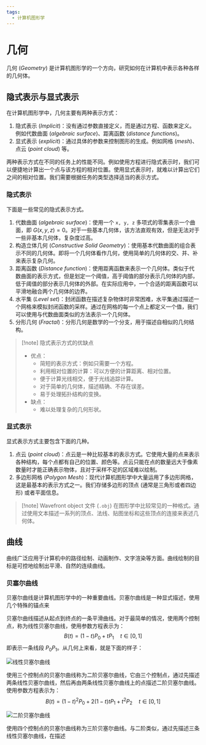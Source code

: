 ```yaml
---
tags:
  - 计算机图形学
---
```


# 几何

 几何 (*Geometry*) 是计算机图形学的一个方向，研究如何在计算机中表示各种各样的几何体。

## 隐式表示与显式表示

 在计算机图形学中，几何主要有两种表示方式：
 1. 隐式表示 (*Implicit*)：没有通过参数直接定义，而是通过方程、函数来定义。例如代数曲面 (*algebraic surface*)、距离函数 (*distance functions*)。
 2. 显式表示 (*explicit*)：通过具体的参数来控制图形的生成。例如网格 (*mesh*)、点云 (*point cloud*) 等。

两种表示方式在不同的任务上的性能不同。例如使用方程进行隐式表示时，我们可以便捷地计算出一个点与该方程的相对位置。使用显式表示时，就难以计算出它们之间的相对位置。我们需要根据任务的类型选择适当的表示方式。

### 隐式表示

下面是一些常见的隐式表示方式。

1. 代数曲面 (*algebraic surface*)：使用一个 `x, y, z` 多项式的零集表示一个曲面，即 $G(x, y, z) = 0$。对于一些基本几何体，该方法直观有效，但是无法对于一些非基本几何体，复杂度过高。
2. 构造立体几何 (*Constructive Solid Geometry*)：使用基本代数曲面的组合表示不同的几何体。即将一个几何体看作几何，使用简单的几何体的交、并、补来表示复杂几何。
3. 距离函数 (*Distance function*)：使用距离函数来表示一个几何体。类似于代数曲面的表示方式，但是划定一个阈值，高于阈值的部分表示几何体的内部，低于阈值的部分表示几何体的外部。在实际应用中，一个合适的距离函数可以平滑地融合两个几何体的边界。
4. 水平集 (*Level set*)：封闭函数在描述复杂物体时非常困难，水平集通过描述一个网格来模拟封闭函数的采样。通过在网格的每一个点上都定义一个值，我们可以使用与代数曲面类似的方法表示一个几何体。
5. 分形几何 (*Fractal*)：分形几何是数学的一个分支，用于描述自相似的几何结构。

> [!note] 隐式表示方式的优缺点
> - 优点：
> 	- 简短的表示方式：例如只需要一个方程。
> 	- 利用相对位置的计算：可以方便的计算距离、相对位置。
> 	- 便于计算光线相交，便于光线追踪计算。
> 	- 对于简单的几何体，描述精确、不存在误差。
> 	- 易于处理拓扑结构的变换。
> - 缺点：
> 	- 难以处理复杂的几何形状。

### 显式表示

显式表示方式主要包含下面的几种。

1. 点云 (*point cloud*)：点云是一种比较基本的表示方式。它使用大量的点来表示各种结构，每个点都有自己的位置、颜色等。点云只能在点的数量远大于像素数量时才能正确表示物体，且对于采样不足的区域难以绘制。
2. 多边形网格 (*Polygon Mesh*)：现代计算机图形学中大量运用了多边形网格，这是最基本的表示方式之一。我们存储多边形的顶点 (通常是三角形或者四边形) 或者平面信息。

> [!note] Wavefront object 文件 (`.obj`)
> 在图形学中比较常见的一种格式。通过使用文本描述一系列的顶点、法线、贴图坐标和这些顶点的连接来表述几何体。

## 曲线

曲线广泛应用于计算机中的路径绘制、动画制作、文字渲染等方面。曲线绘制的目标是可控地绘制出平滑、自然的连续曲线。

### 贝塞尔曲线

贝塞尔曲线是计算机图形学中的一种重要曲线。贝塞尔曲线是一种显式描述，使用几个特殊的锚点来

贝塞尔曲线描述从起点到终点的一条平滑曲线。对于最简单的情况，使用两个控制点，称为线性贝塞尔曲线，使用参数方程表示为：
$$
B(t)=(1-t)P_{0} + tP_{1}\quad t\in[0, 1]
$$
即表示一条线段 $P_{0}P_{1}$。从几何上来看，就是下面的样子：

![线性贝塞尔曲线](https://upload.wikimedia.org/wikipedia/commons/0/00/Bézier_1_big.gif)

使用三个控制点的贝塞尔曲线称为二阶贝塞尔曲线，它由三个控制点，通过先描述两条线性贝塞尔曲线，然后再由两条线性贝塞尔曲线上的点描述二阶贝塞尔曲线。使用参数方程表示为：
$$
B(t) = (1-t)^{2}P_{0} + 2(1-t)tP_{1} + t^{2}P_{2}\quad t\in[0, 1]
$$

![二阶贝塞尔曲线](https://upload.wikimedia.org/wikipedia/commons/3/3d/Bézier_2_big.gif)

使用四个控制点的贝塞尔曲线称为三阶贝塞尔曲线。与二阶类似，通过先描述三条线性贝塞尔曲线，在描述
